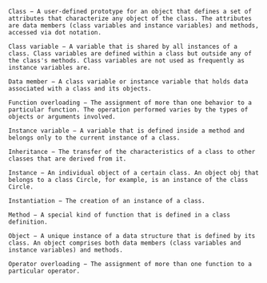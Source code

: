 

    Class − A user-defined prototype for an object that defines a set of attributes that characterize any object of the class. The attributes are data members (class variables and instance variables) and methods, accessed via dot notation.

    Class variable − A variable that is shared by all instances of a class. Class variables are defined within a class but outside any of the class's methods. Class variables are not used as frequently as instance variables are.

    Data member − A class variable or instance variable that holds data associated with a class and its objects.

    Function overloading − The assignment of more than one behavior to a particular function. The operation performed varies by the types of objects or arguments involved.

    Instance variable − A variable that is defined inside a method and belongs only to the current instance of a class.

    Inheritance − The transfer of the characteristics of a class to other classes that are derived from it.

    Instance − An individual object of a certain class. An object obj that belongs to a class Circle, for example, is an instance of the class Circle.

    Instantiation − The creation of an instance of a class.

    Method − A special kind of function that is defined in a class definition.

    Object − A unique instance of a data structure that is defined by its class. An object comprises both data members (class variables and instance variables) and methods.

    Operator overloading − The assignment of more than one function to a particular operator.
